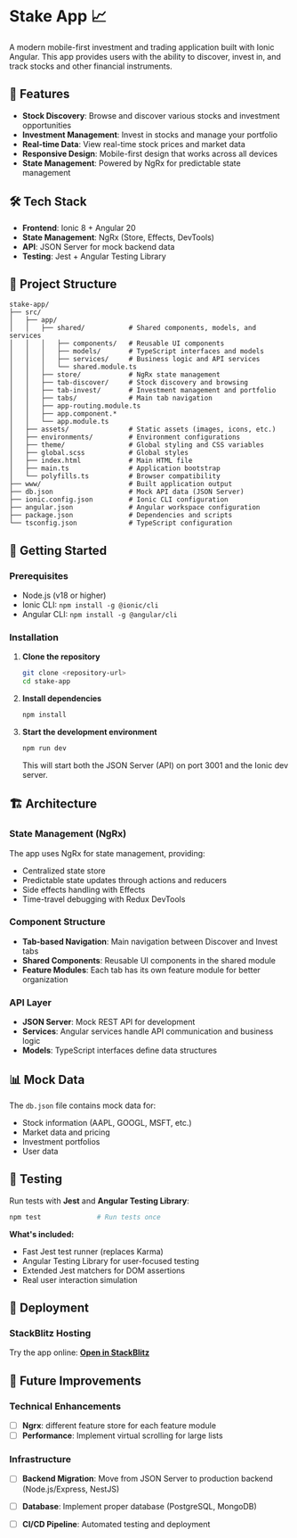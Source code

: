 # Stake App 📈

A modern mobile-first investment and trading application built with Ionic Angular. This app provides users with the ability to discover, invest in, and track stocks and other financial instruments.

## 🚀 Features

- **Stock Discovery**: Browse and discover various stocks and investment opportunities
- **Investment Management**: Invest in stocks and manage your portfolio
- **Real-time Data**: View real-time stock prices and market data
- **Responsive Design**: Mobile-first design that works across all devices
- **State Management**: Powered by NgRx for predictable state management

## 🛠️ Tech Stack

- **Frontend**: Ionic 8 + Angular 20
- **State Management**: NgRx (Store, Effects, DevTools)
- **API**: JSON Server for mock backend data
- **Testing**: Jest + Angular Testing Library

## 📱 Project Structure

```
stake-app/
├── src/
│   ├── app/
│   │   ├── shared/           # Shared components, models, and services
│   │   │   ├── components/   # Reusable UI components
│   │   │   ├── models/       # TypeScript interfaces and models
│   │   │   ├── services/     # Business logic and API services
│   │   │   └── shared.module.ts
│   │   ├── store/            # NgRx state management
│   │   ├── tab-discover/     # Stock discovery and browsing
│   │   ├── tab-invest/       # Investment management and portfolio
│   │   ├── tabs/             # Main tab navigation
│   │   ├── app-routing.module.ts
│   │   ├── app.component.*
│   │   └── app.module.ts
│   ├── assets/               # Static assets (images, icons, etc.)
│   ├── environments/         # Environment configurations
│   ├── theme/                # Global styling and CSS variables
│   ├── global.scss           # Global styles
│   ├── index.html            # Main HTML file
│   ├── main.ts               # Application bootstrap
│   └── polyfills.ts          # Browser compatibility
├── www/                      # Built application output
├── db.json                   # Mock API data (JSON Server)
├── ionic.config.json         # Ionic CLI configuration
├── angular.json              # Angular workspace configuration
├── package.json              # Dependencies and scripts
└── tsconfig.json             # TypeScript configuration
```

## 🚦 Getting Started

### Prerequisites

- Node.js (v18 or higher)
- Ionic CLI: `npm install -g @ionic/cli`
- Angular CLI: `npm install -g @angular/cli`

### Installation

1. **Clone the repository**
   ```bash
   git clone <repository-url>
   cd stake-app
   ```

2. **Install dependencies**
   ```bash
   npm install
   ```

3. **Start the development environment**
   ```bash
   npm run dev
   ```
   This will start both the JSON Server (API) on port 3001 and the Ionic dev server.

## 🏗️ Architecture

### State Management (NgRx)
The app uses NgRx for state management, providing:
- Centralized state store
- Predictable state updates through actions and reducers
- Side effects handling with Effects
- Time-travel debugging with Redux DevTools

### Component Structure
- **Tab-based Navigation**: Main navigation between Discover and Invest tabs
- **Shared Components**: Reusable UI components in the shared module
- **Feature Modules**: Each tab has its own feature module for better organization

### API Layer
- **JSON Server**: Mock REST API for development
- **Services**: Angular services handle API communication and business logic
- **Models**: TypeScript interfaces define data structures

## 📊 Mock Data

The `db.json` file contains mock data for:
- Stock information (AAPL, GOOGL, MSFT, etc.)
- Market data and pricing
- Investment portfolios
- User data


## 🧪 Testing

Run tests with **Jest** and **Angular Testing Library**:

```bash
npm test              # Run tests once
```

**What's included:**
- Fast Jest test runner (replaces Karma)
- Angular Testing Library for user-focused testing
- Extended Jest matchers for DOM assertions
- Real user interaction simulation


## 🚀 Deployment

### StackBlitz Hosting

Try the app online: **[Open in StackBlitz](https://stackblitz.com/github/daiyis/stake-app)**

## 🔮 Future Improvements

### Technical Enhancements
- [ ] **Ngrx**: different feature store for each feature module
- [ ] **Performance**: Implement virtual scrolling for large lists

### Infrastructure
- [ ] **Backend Migration**: Move from JSON Server to production backend (Node.js/Express, NestJS)
- [ ] **Database**: Implement proper database (PostgreSQL, MongoDB)
- [ ] **CI/CD Pipeline**: Automated testing and deployment

